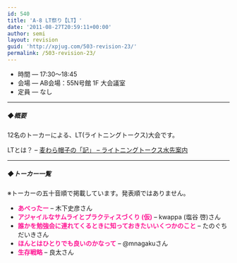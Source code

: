 ```yaml
---
id: 540
title: 'A-8 LT祭り【LT】'
date: '2011-08-27T20:59:11+00:00'
author: semi
layout: revision
guid: 'http://xpjug.com/503-revision-23/'
permalink: /503-revision-23/
---
```


- 時間 — 17:30～18:45
- 会場 — AB会場：55N号館 1F 大会議室
- 定員 — なし

---

##### ◆概要

12名のトーカーによる、LT(ライトニングトークス)大会です。

LTとは？ – [麦わら帽子の「記」 – ライトニングトークス水先案内](http://mugiwara.jp/ki2/wifky.pl?p=LTGuide)

---

##### ◆トーカー一覧

※トーカーの五十音順で掲載しています。発表順ではありません。

- <font color="#FF1493">**あべったー**</font> – 木下史彦さん
- <font color="#FF1493">**アジャイルなサムライとプラクティスづくり (仮)**</font> – kwappa (塩谷 啓)さん
- <font color="#FF1493">**誰かを勉強会に連れてくるときに知っておきたいいくつかのこと**</font> – たのぐちだいきさん
- <font color="#FF1493">**ほんとはひとりでも良いのかなって**</font> – @mnagakuさん
- <font color="#FF1493">**生存戦略**</font> – 良太さん
